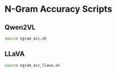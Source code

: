 # N-Gram Accuracy Scripts

## Qwen2VL
```bash
source ngram_acc.sh
```

## LLaVA
```bash
source ngram_acc_llava.sh
```


